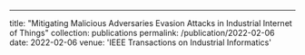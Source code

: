 ---
title: "Mitigating Malicious Adversaries Evasion Attacks in Industrial Internet of Things"
collection: publications
permalink: /publication/2022-02-06
date: 2022-02-06
venue: 'IEEE Transactions on Industrial Informatics'